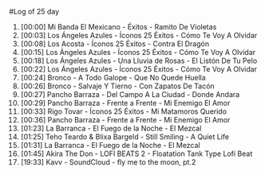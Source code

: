 #Log of 25 day

1. [00:00] Mi Banda El Mexicano - Éxitos - Ramito De Violetas
1. [00:03] Los Ángeles Azules - Íconos 25 Éxitos - Cómo Te Voy A Olvidar
1. [00:08] Los Acosta - Íconos 25 Éxitos - Contra El Dragón
1. [00:15] Los Ángeles Azules - Íconos 25 Éxitos - Cómo Te Voy A Olvidar
1. [00:18] Los Ángeles Azules - Una Lluvia de Rosas - El Listón De Tu Pelo
1. [00:22] Los Ángeles Azules - Íconos 25 Éxitos - Cómo Te Voy A Olvidar
1. [00:24] Bronco - A Todo Galope - Que No Quede Huella
1. [00:26] Bronco - Salvaje Y Tierno - Con Zapatos De Tacón
1. [00:27] Pancho Barraza - Del Campo A La Ciudad - Donde Andara
1. [00:29] Pancho Barraza - Frente a Frente - Mi Enemigo El Amor
1. [00:33] Rigo Tovar - Íconos 25 Éxitos - Mi Matamoros Querido
1. [00:36] Pancho Barraza - Frente a Frente - Mi Enemigo El Amor
1. [01:23] La Barranca - El Fuego de la Noche - El Mezcal
1. [01:25] Teho Teardo & Blixa Bargeld - Still Smiling - A Quiet Life
1. [01:31] La Barranca - El Fuego de la Noche - El Mezcal
1. [01:45] Akira The Don - LOFI BEATS 2 - Floatation Tank Type Lofi Beat
1. [19:33] Kavv - SoundCloud - fly me to the moon, pt.2
